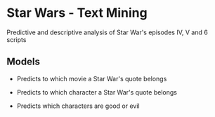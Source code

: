 # Star Wars - Text Mining

Predictive and descriptive analysis of Star War's episodes IV, V and 6 scripts

## Models

- Predicts to which movie a Star War's quote belongs

- Predicts to which character a Star War's quote belongs

- Predicts which characters are good or evil
